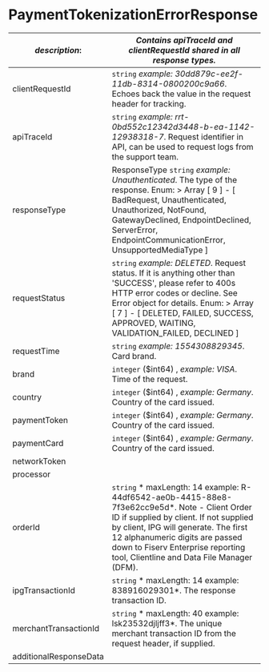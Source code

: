 
# PaymentTokenizationErrorResponse

| *description*:   | *Contains apiTraceId and clientRequestId shared in all response types.*|
|----|----|
| clientRequestId |    ``` string ```  *example:   30dd879c-ee2f-11db-8314-0800200c9a66*. Echoes back the value in the request header for tracking.|
| apiTraceId |    ``` string ```  *example: rrt-0bd552c12342d3448-b-ea-1142-12938318-7*. Request identifier in API, can be used to request logs from the support team.|
| responseType | ResponseType   ``` string ```  *example: Unauthenticated*. The type of the response. Enum:    > Array [ 9 ] - [ BadRequest, Unauthenticated, Unauthorized, NotFound, GatewayDeclined, EndpointDeclined, ServerError, EndpointCommunicationError, UnsupportedMediaType ]|
| requestStatus |    ``` string ```  *example: DELETED*. Request status. If it is anything other than 'SUCCESS', please refer to 400s HTTP error codes or decline. See Error object for details. Enum:    > Array [ 7 ] - [ DELETED, FAILED, SUCCESS, APPROVED, WAITING, VALIDATION_FAILED, DECLINED ]|
| requestTime |    ``` string ```   *example:   1554308829345*. Card brand.|
| brand |    ``` integer ``` ($int64) ,  *example:   VISA*. Time of the request.|
| country |    ``` integer ``` ($int64) ,  *example:   Germany*. Country of the card issued.|
| paymentToken |    ``` integer ``` ($int64) ,  *example:   Germany*. Country of the card issued.|
| paymentCard |    ``` integer ``` ($int64) ,  *example:   Germany*. Country of the card issued.|
| networkToken |   |  
| processor |   |   
| orderId |    ``` string ```  * maxLength: 14  example: R-44df6542-ae0b-4415-88e8-7f3e62cc9e5d*. Note - Client Order ID if supplied by client. If not supplied by client, IPG will generate. The first 12 alphanumeric digits are passed down to Fiserv Enterprise reporting tool, Clientline and Data File Manager (DFM).|
| ipgTransactionId | ``` string ```  * maxLength: 14  example: 838916029301*. The response transaction ID.|
| merchantTransactionId | ``` string ```  * maxLength: 40  example: lsk23532djljff3*. The unique merchant transaction ID from the request header, if supplied.|
| additionalResponseData |  |   


